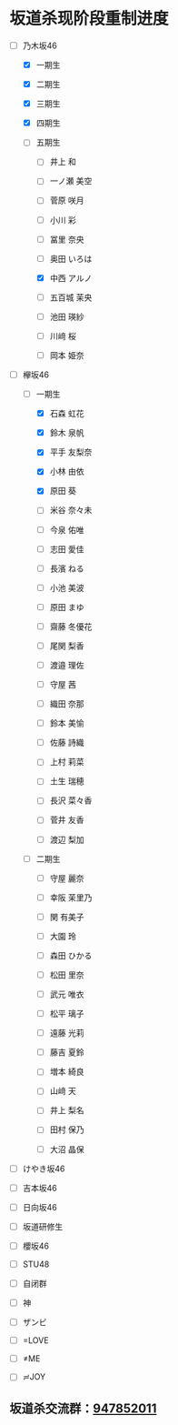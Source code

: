 # 坂道杀现阶段重制进度

- [ ] 乃木坂46

  - [x] 一期生

  - [x] 二期生

  - [x] 三期生

  - [x] 四期生

  - [ ] 五期生

    - [ ] 井上 和

    - [ ] 一ノ瀬 美空

    - [ ] 菅原 咲月

    - [ ] 小川 彩

    - [ ] 冨里 奈央

    - [ ] 奥田 いろは

    - [x] 中西 アルノ

    - [ ] 五百城 茉央

    - [ ] 池田 瑛紗

    - [ ] 川﨑 桜

    - [ ] 岡本 姫奈

- [ ] 欅坂46

  - [ ] 一期生

    - [x] 石森 虹花

    - [x] 鈴木 泉帆

    - [x] 平手 友梨奈

    - [x] 小林 由依

    - [x] 原田 葵

    - [ ] 米谷 奈々未

    - [ ] 今泉 佑唯

    - [ ] 志田 愛佳

    - [ ] 長濱 ねる

    - [ ] 小池 美波

    - [ ] 原田 まゆ

    - [ ] 齋藤 冬優花

    - [ ] 尾関 梨香

    - [ ] 渡邉 理佐

    - [ ] 守屋 茜

    - [ ] 織田 奈那

    - [ ] 鈴本 美愉

    - [ ] 佐藤 詩織

    - [ ] 上村 莉菜

    - [ ] 土生 瑞穂

    - [ ] 長沢 菜々香

    - [ ] 菅井 友香

    - [ ] 渡辺 梨加

  - [ ] 二期生

    - [ ] 守屋 麗奈

    - [ ] 幸阪 茉里乃

    - [ ] 関 有美子

    - [ ] 大園 玲

    - [ ] 森田 ひかる

    - [ ] 松田 里奈

    - [ ] 武元 唯衣

    - [ ] 松平 璃子

    - [ ] 遠藤 光莉

    - [ ] 藤吉 夏鈴

    - [ ] 増本 綺良

    - [ ] 山﨑 天

    - [ ] 井上 梨名

    - [ ] 田村 保乃

    - [ ] 大沼 晶保

- [ ] けやき坂46

- [ ] 吉本坂46

- [ ] 日向坂46

- [ ] 坂道研修生

- [ ] 櫻坂46

- [ ] STU48

- [ ] 自闭群

- [ ] 神

- [ ] ザンビ

- [ ] =LOVE

- [ ] ≠ME

- [ ] ≓JOY

## 坂道杀交流群：[947852011](https://qm.qq.com/cgi-bin/qm/qr?k=kGs_k8Fe1C8GwfCR64IYa0c2VfBvsBXz&jump_from=webapi "点击加群")